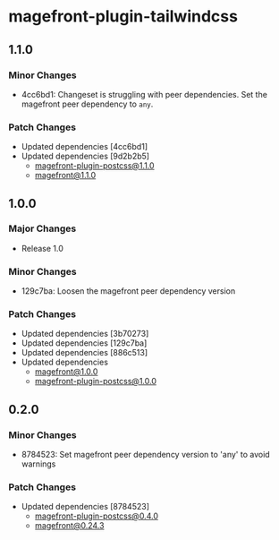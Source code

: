 # magefront-plugin-tailwindcss

## 1.1.0

### Minor Changes

- 4cc6bd1: Changeset is struggling with peer dependencies.
  Set the magefront peer dependency to `any`.

### Patch Changes

- Updated dependencies [4cc6bd1]
- Updated dependencies [9d2b2b5]
  - magefront-plugin-postcss@1.1.0
  - magefront@1.1.0

## 1.0.0

### Major Changes

- Release 1.0

### Minor Changes

- 129c7ba: Loosen the magefront peer dependency version

### Patch Changes

- Updated dependencies [3b70273]
- Updated dependencies [129c7ba]
- Updated dependencies [886c513]
- Updated dependencies
  - magefront@1.0.0
  - magefront-plugin-postcss@1.0.0

## 0.2.0

### Minor Changes

- 8784523: Set magefront peer dependency version to 'any' to avoid warnings

### Patch Changes

- Updated dependencies [8784523]
  - magefront-plugin-postcss@0.4.0
  - magefront@0.24.3
